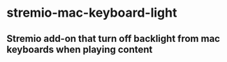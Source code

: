 # stremio-mac-keyboard-light
## Stremio add-on that turn off backlight from mac keyboards when playing content
